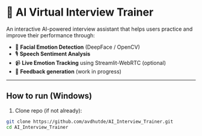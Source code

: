 # 🎯 AI Virtual Interview Trainer

An interactive AI-powered interview assistant that helps users practice and improve their performance through:

- 👀 **Facial Emotion Detection** (DeepFace / OpenCV)
- 🎙 **Speech Sentiment Analysis**
- 📹 **Live Emotion Tracking** using Streamlit-WebRTC (optional)
- 🧠 **Feedback generation** (work in progress)

---

## How to run (Windows)

1. Clone repo (if not already):
```bash
git clone https://github.com/avdhutde/AI_Interview_Trainer.git
cd AI_Interview_Trainer 